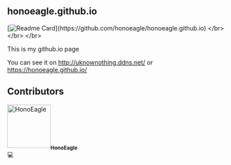 ## honoeagle.github.io

[![Readme Card](https://github-readme-stats.vercel.app/api/pin/?username=honoeagle&repo=honoeagle.github.io&hide=_border=true&title_color=0ff54c&icon_color=0ff54c&text_color=c9d1d9&bg_color=0d1117&layout=compact&amp;show_icons=true&amp;)](https://github.com/honoeagle/honoeagle.github.io)
</br>
</br>
</br>


This is my github.io page

You can see it on http://uknownothing.ddns.net/ or https://honoeagle.github.io/

## Contributors

<td align="center"><img src="https://avatars0.githubusercontent.com/u/79271536?v=3" width="100px;" alt="HonoEagle"/><sub><b>HonoEagle</b></sub><br><a title="Code">💻</a>
